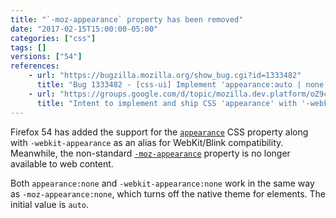```yaml
---
title: "`-moz-appearance` property has been removed"
date: "2017-02-15T15:00:00-05:00"
categories: ["css"]
tags: []
versions: ["54"]
references:
    - url: "https://bugzilla.mozilla.org/show_bug.cgi?id=1333482"
      title: "Bug 1333482 - [css-ui] Implement 'appearance:auto | none' and make -moz-appearance UA-sheet only"
    - url: "https://groups.google.com/d/topic/mozilla.dev.platform/oZ9cPF8Y1pE/discussion"
      title: "Intent to implement and ship CSS 'appearance' with '-webkit-appearance' as an alias. Unship '-moz-appearance'."
---
```

Firefox 54 has added the support for the [`appearance`](https://developer.mozilla.org/en-US/docs/Web/CSS/appearance) CSS property along with `-webkit-appearance` as an alias for WebKit/Blink compatibility. Meanwhile, the non-standard [`-moz-appearance`](https://developer.mozilla.org/en-US/docs/Web/CSS/-moz-appearance) property is no longer available to web content.

Both `appearance:none` and `-webkit-appearance:none` work in the same way as `-moz-appearance:none`, which turns off the native theme for elements. The initial value is `auto`.

